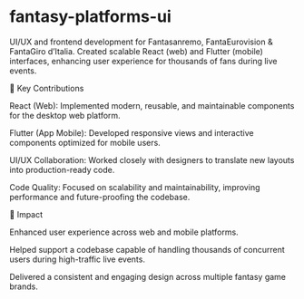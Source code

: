 # fantasy-platforms-ui
UI/UX and frontend development for Fantasanremo, FantaEurovision &amp; FantaGiro d’Italia. Created scalable React (web) and Flutter (mobile) interfaces, enhancing user experience for thousands of fans during live events.

🔨 Key Contributions

React (Web): Implemented modern, reusable, and maintainable components for the desktop web platform.

Flutter (App Mobile): Developed responsive views and interactive components optimized for mobile users.

UI/UX Collaboration: Worked closely with designers to translate new layouts into production-ready code.

Code Quality: Focused on scalability and maintainability, improving performance and future-proofing the codebase.

🌟 Impact

Enhanced user experience across web and mobile platforms.

Helped support a codebase capable of handling thousands of concurrent users during high-traffic live events.

Delivered a consistent and engaging design across multiple fantasy game brands.
